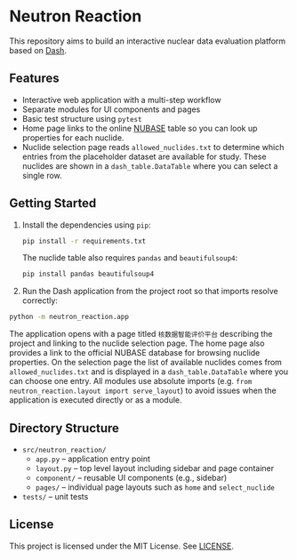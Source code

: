 # Neutron Reaction

This repository aims to build an interactive nuclear data evaluation platform based on [Dash](https://dash.plotly.com/).

## Features
- Interactive web application with a multi-step workflow
- Separate modules for UI components and pages
- Basic test structure using `pytest`
- Home page links to the online [NUBASE](https://www-nds.iaea.org/nubase/) table
  so you can look up properties for each nuclide.
- Nuclide selection page reads `allowed_nuclides.txt` to determine which entries
  from the placeholder dataset are available for study. These nuclides are shown
  in a `dash_table.DataTable` where you can select a single row.

## Getting Started

1. Install the dependencies using `pip`:
   ```bash
   pip install -r requirements.txt
   ```
   The nuclide table also requires `pandas` and `beautifulsoup4`:
   ```bash
   pip install pandas beautifulsoup4
   ```
2. Run the Dash application from the project root so that imports resolve correctly:
```bash
python -m neutron_reaction.app
```

The application opens with a page titled `核数据智能评价平台` describing the project and linking to the nuclide selection page. The home page also provides a link to the official NUBASE database for browsing nuclide properties. On the selection page the list of available nuclides comes from `allowed_nuclides.txt` and is displayed in a `dash_table.DataTable` where you can choose one entry. All modules use absolute imports (e.g. `from neutron_reaction.layout import serve_layout`) to avoid issues when the application is executed directly or as a module.

## Directory Structure

- `src/neutron_reaction/`
  - `app.py` – application entry point
  - `layout.py` – top level layout including sidebar and page container
  - `component/` – reusable UI components (e.g., sidebar)
  - `pages/` – individual page layouts such as `home` and `select_nuclide`
- `tests/` – unit tests

## License

This project is licensed under the MIT License. See [LICENSE](LICENSE).
